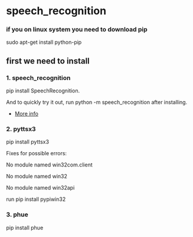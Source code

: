 # speech_recognition
### if you on linux system you need to download pip 
sudo apt-get install python-pip

## first we need to install 

### 1. speech_recognition
pip install SpeechRecognition.

And to quickly try it out, run python -m speech_recognition after installing.

- [More info](https://pypi.python.org/pypi/SpeechRecognition/)  
### 2. pyttsx3
pip install pyttsx3

Fixes for possible errors:

No module named win32com.client

No module named win32

No module named win32api

run pip install pypiwin32 


### 3. phue 
pip install phue
